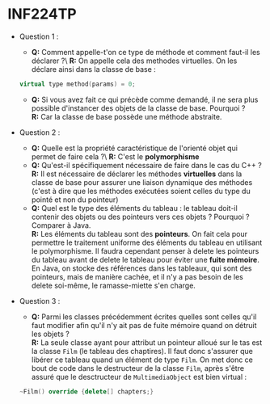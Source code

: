 # INF224TP

* Question 1 :
    * **Q:** Comment appelle-t'on ce type de méthode et comment faut-il les déclarer ?\ 
    **R:** On appelle cela des methodes virtuelles. On les déclare ainsi dans la classe de base : 
    ```C++
    virtual type method(params) = 0;
    ``` 
    * **Q:** Si vous avez fait ce qui précède comme demandé, il ne sera plus possible d'instancer des objets de la classe de base. Pourquoi ?\
    **R:** Car la classe de base possède une méthode abstraite.

* Question 2 : 
    * **Q:** Quelle est la propriété caractéristique de l'orienté objet qui permet de faire cela ?\ 
    **R:** C'est le **polymorphisme**
    * **Q:** Qu'est-il spécifiquement nécessaire de faire dans le cas du C++ ?\
    **R:** Il est nécessaire de déclarer les méthodes **virtuelles** dans la classe de base pour assurer une liaison dynamique des méthodes (c'est à dire que les méthodes exécutées soient celles du type du pointé et non du pointeur)
    * **Q:** Quel est le type des éléments du tableau : le tableau doit-il contenir des objets ou des pointeurs vers ces objets ? Pourquoi ? Comparer à Java.\
    **R:** Les éléments du tableau sont des **pointeurs**. On fait cela pour permettre le traitement uniforme des éléments du tableau en utilisant le polymorphisme. Il faudra cependant penser à delete les pointeurs du tableau avant de delete le tableau pour éviter une **fuite mémoire**. En Java, on stocke des références dans les tableaux, qui sont des pointeurs, mais de manière cachée, et il n'y a pas besoin de les delete soi-même, le ramasse-miette s'en charge.

* Question 3 :
    * **Q:** Parmi les classes précédemment écrites quelles sont celles qu'il faut modifier afin qu'il n'y ait pas de fuite mémoire quand on détruit les objets ?\
    **R:** La seule classe ayant pour attribut un pointeur alloué sur le tas est la classe ``Film`` (le tableau des chaptires). Il faut donc s'assurer que libérer ce tableau quand un élément de type ``Film``. On met donc ce bout de code dans le destructeur de la classe ``Film``, après s'être assuré que le desctructeur de ``MultimediaObject`` est bien virtual :  
    ```C++
    ~Film() override {delete[] chapters;}
    ```


